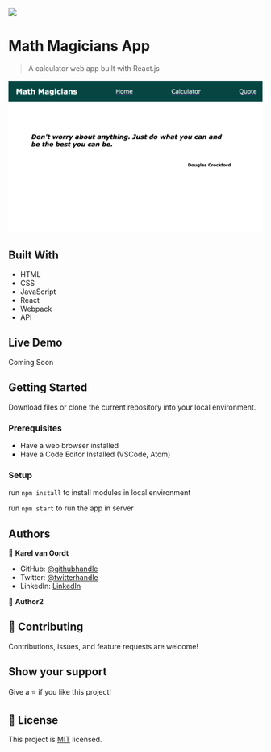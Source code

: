 ![](https://img.shields.io/badge/Microverse-blueviolet)

# Math Magicians App

> A calculator web app built with React.js

![screenshot](./screenshot-calc.png)

## Built With

- HTML
- CSS
- JavaScript
- React
- Webpack
- API


## Live Demo

Coming Soon


## Getting Started

Download files or clone the current repository into your local environment.

### Prerequisites

- Have a web browser installed
- Have a Code Editor Installed (VSCode, Atom)

### Setup

run `npm install` to install modules in local environment

run `npm start` to run the app in server


## Authors

👤 **Karel van Oordt**

- GitHub: [@githubhandle](https://github.com/karelvanoordt)
- Twitter: [@twitterhandle](https://twitter.com/karelvanoordtEN)
- LinkedIn: [LinkedIn](https://linkedin.com/in/karelvanoordt)

👤 **Author2**

## 🤝 Contributing

Contributions, issues, and feature requests are welcome!

## Show your support

Give a ⭐️ if you like this project!

## 📝 License

This project is [MIT](./MIT.md) licensed.
